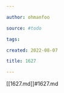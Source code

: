 ```yaml
---

author: ohmanfoo

source: #todo

tags: 

created: 2022-08-07

title: 1627

---
```

[[1627.md]]#1627.md
